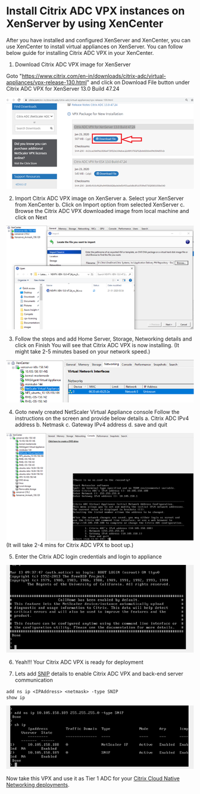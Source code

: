 # Install Citrix ADC VPX instances on XenServer by using XenCenter
After you have installed and configured XenServer and XenCenter, you can use XenCenter to install virtual appliances on XenServer.
You can follow below guide for installing Citrix ADC VPX in your XenCenter.

1. Download Citrix ADC VPX image for XenServer

Goto "https://www.citrix.com/en-in/downloads/citrix-adc/virtual-appliances/vpx-release-130.html" and click on Download File button under Citrix ADC VPX for XenServer 13.0 Build 47.24 

![download-vpx](images/download-vpx.PNG)

2. Import Citrix ADC VPX image on XenServer
a. Select your XenServer from XenCenter
b. Click on Import option from selected XenServer
c. Browse the Citrix ADC VPX downloaded image from local machine and click on Next

![xenserver](images/xenserver.PNG)

3. Follow the steps and add Home Server, Storage, Networking details and click on Finish
You will see that Citrix ADC VPX is now installing. (It might take 2-5 minutes based on your network speed.)

![vpx-vm](images/vpx-vm.PNG)

4. Goto newly created NetScaler Virtual Appliance console
Follow the instructions on the screen and provide below details
a. Citrix ADC IPv4 address
b. Netmask
c. Gateway IPv4 address
d. save and quit

![console](images/console.PNG)
(It will take 2-4 mins for Citrix ADC VPX to boot up.)

5. Enter the Citrix ADC login credentials and login to appliance

![vpx-login](images/vpx-login.PNG)

6. Yeah!!! Your Citrix ADC VPX is ready for deployment

7. Lets add [SNIP](https://docs.citrix.com/en-us/citrix-adc/13/networking/ip-addressing/configuring-citrix-adc-owned-ip-addresses/configuring-subnet-ip-addresses-snips.html) details to enable Citrix ADC VPX and back-end server communication 
```
add ns ip <IPAddress> <netmask> -type SNIP
show ip
```
![snipentry](images/snipentry.PNG)

Now take this VPX and use it as Tier 1 ADC for your [Citrix Cloud Native Networking deployments](https://github.com/citrix/cloud-native-getting-started).